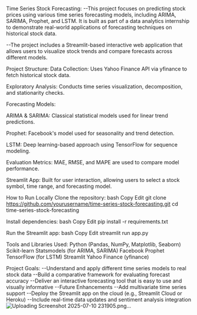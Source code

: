 Time Series Stock Forecasting:
--This project focuses on predicting stock prices using various time series forecasting models, including ARIMA, SARIMA, Prophet, and LSTM. It is built as part of a data analytics internship to demonstrate real-world applications of forecasting techniques on historical stock data.

--The project includes a Streamlit-based interactive web application that allows users to visualize stock trends and compare forecasts across different models.

Project Structure:
Data Collection: Uses Yahoo Finance API via yfinance to fetch historical stock data.

Exploratory Analysis: Conducts time series visualization, decomposition, and stationarity checks.

Forecasting Models:

ARIMA & SARIMA: Classical statistical models used for linear trend predictions.

Prophet: Facebook's model used for seasonality and trend detection.

LSTM: Deep learning-based approach using TensorFlow for sequence modeling.

Evaluation Metrics: MAE, RMSE, and MAPE are used to compare model performance.

Streamlit App: Built for user interaction, allowing users to select a stock symbol, time range, and forecasting model.

How to Run Locally
Clone the repository:
bash
Copy
Edit
git clone https://github.com/yourusername/time-series-stock-forecasting.git
cd time-series-stock-forecasting

Install dependencies:
bash
Copy
Edit
pip install -r requirements.txt

Run the Streamlit app:
bash
Copy
Edit
streamlit run app.py

Tools and Libraries Used:
Python (Pandas, NumPy, Matplotlib, Seaborn)
Scikit-learn
Statsmodels (for ARIMA, SARIMA)
Facebook Prophet
TensorFlow (for LSTM)
Streamlit
Yahoo Finance (yfinance)

Project Goals:
--Understand and apply different time series models to real stock data
--Build a comparative framework for evaluating forecast accuracy
--Deliver an interactive forecasting tool that is easy to use and visually informative
--Future Enhancements
--Add multivariate time series support
--Deploy the Streamlit app on the cloud (e.g., Streamlit Cloud or Heroku)
--Include real-time data updates and sentiment analysis integration
![Uploading Screenshot 2025-07-10 231905.png…]()

